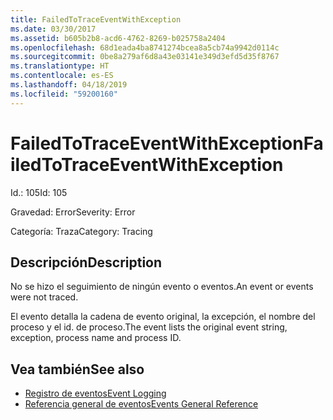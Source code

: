 ```yaml
---
title: FailedToTraceEventWithException
ms.date: 03/30/2017
ms.assetid: b605b2b8-acd6-4762-8269-b025758a2404
ms.openlocfilehash: 68d1eada4ba8741274bcea8a5cb74a9942d0114c
ms.sourcegitcommit: 0be8a279af6d8a43e03141e349d3efd5d35f8767
ms.translationtype: HT
ms.contentlocale: es-ES
ms.lasthandoff: 04/18/2019
ms.locfileid: "59200160"
---
```

# <a name="failedtotraceeventwithexception"></a><span data-ttu-id="e8760-102">FailedToTraceEventWithException</span><span class="sxs-lookup"><span data-stu-id="e8760-102">FailedToTraceEventWithException</span></span>
<span data-ttu-id="e8760-103">Id.: 105</span><span class="sxs-lookup"><span data-stu-id="e8760-103">Id: 105</span></span>  
  
 <span data-ttu-id="e8760-104">Gravedad: Error</span><span class="sxs-lookup"><span data-stu-id="e8760-104">Severity: Error</span></span>  
  
 <span data-ttu-id="e8760-105">Categoría: Traza</span><span class="sxs-lookup"><span data-stu-id="e8760-105">Category: Tracing</span></span>  
  
## <a name="description"></a><span data-ttu-id="e8760-106">Descripción</span><span class="sxs-lookup"><span data-stu-id="e8760-106">Description</span></span>  
 <span data-ttu-id="e8760-107">No se hizo el seguimiento de ningún evento o eventos.</span><span class="sxs-lookup"><span data-stu-id="e8760-107">An event or events were not traced.</span></span>  
  
 <span data-ttu-id="e8760-108">El evento detalla la cadena de evento original, la excepción, el nombre del proceso y el id. de proceso.</span><span class="sxs-lookup"><span data-stu-id="e8760-108">The event lists the original event string, exception, process name and process ID.</span></span>  
  
## <a name="see-also"></a><span data-ttu-id="e8760-109">Vea también</span><span class="sxs-lookup"><span data-stu-id="e8760-109">See also</span></span>

- [<span data-ttu-id="e8760-110">Registro de eventos</span><span class="sxs-lookup"><span data-stu-id="e8760-110">Event Logging</span></span>](../../../../../docs/framework/wcf/diagnostics/event-logging/index.md)
- [<span data-ttu-id="e8760-111">Referencia general de eventos</span><span class="sxs-lookup"><span data-stu-id="e8760-111">Events General Reference</span></span>](../../../../../docs/framework/wcf/diagnostics/event-logging/events-general-reference.md)
